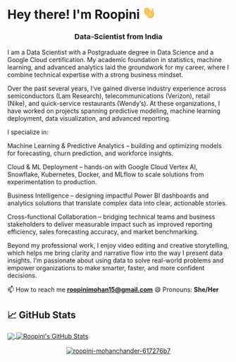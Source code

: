 # Hey there! I'm Roopini <img src="https://raw.githubusercontent.com/GouthamKumar-R/GouthamKumar-R/master/wave.gif" width="30px">


<h3 align="center">Data-Scientist from India</h3>

I am a Data Scientist with a Postgraduate degree in Data Science and a Google Cloud certification. My academic foundation in statistics, machine learning, and advanced analytics laid the groundwork for my career, where I combine technical expertise with a strong business mindset.

Over the past several years, I’ve gained diverse industry experience across semiconductors (Lam Research), telecommunications (Verizon), retail (Nike), and quick-service restaurants (Wendy’s). At these organizations, I have worked on projects spanning predictive modeling, machine learning deployment, data visualization, and advanced reporting.

I specialize in:

Machine Learning & Predictive Analytics – building and optimizing models for forecasting, churn prediction, and workforce insights.

Cloud & ML Deployment – hands-on with Google Cloud Vertex AI, Snowflake, Kubernetes, Docker, and MLflow to scale solutions from experimentation to production.

Business Intelligence – designing impactful Power BI dashboards and analytics solutions that translate complex data into clear, actionable stories.

Cross-functional Collaboration – bridging technical teams and business stakeholders to deliver measurable impact such as improved reporting efficiency, sales forecasting accuracy, and market benchmarking.

Beyond my professional work, I enjoy video editing and creative storytelling, which helps me bring clarity and narrative flow into the way I present data insights. I’m passionate about using data to solve real-world problems and empower organizations to make smarter, faster, and more confident decisions.


📫 How to reach me **roopinimohan15@gmail.com**
😄 Pronouns: **She/Her**


## &#x1f4c8; GitHub Stats

<a href="https://github.com/Roopini-1512/Roopini-1512">
  <img align="center" src="https://github-readme-stats.vercel.app/api/top-langs/?username=Roopini-1512&hide=java,html&title_color=ffffff&text_color=c9cacc&icon_color=2bbc8a&bg_color=1d1f21"/>
</a>
<a href="https://github.com/Roopini-1512/Roopini-1512">
  <img align="center" src="https://github-readme-stats.vercel.app/api?username=Roopini-1512&show_icons=true&line_height=27&count_private=true&title_color=ffffff&text_color=c9cacc&icon_color=2bbc8a&bg_color=1d1f21" alt="Roopini's GitHub Stats" />
</a></p>

<p align="center">
<a href="https://www.linkedin.com/in/roopini-mohanchander-617276b7" target="blank"><img align="center" src="https://cdn.jsdelivr.net/npm/simple-icons@3.0.1/icons/linkedin.svg" alt="roopini-mohanchander-617276b7" height="30" width="30" /></a>

</p>


<!--
**Roopini-1512/Roopini-1512** is a ✨ _special_ ✨ repository because its `README.md` (this file) appears on your GitHub profile.

Here are some ideas to get you started:

- 🔭 I’m currently working on ...
- 🌱 I’m currently learning ...
- 👯 I’m looking to collaborate on ...
- 🤔 I’m looking for help with ...
- 💬 Ask me about ...
- 📫 How to reach me: ...
- 😄 Pronouns: ...
- ⚡ Fun fact: ...
-->
